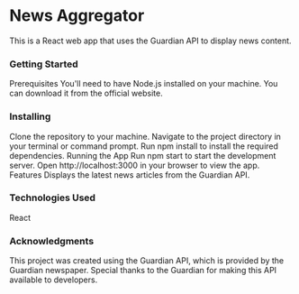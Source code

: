# News Aggregator

This is a React web app that uses the Guardian API to display news content.

### Getting Started

Prerequisites
You'll need to have Node.js installed on your machine. You can download it from the official website.

### Installing

Clone the repository to your machine.
Navigate to the project directory in your terminal or command prompt.
Run npm install to install the required dependencies.
Running the App
Run npm start to start the development server.
Open http://localhost:3000 in your browser to view the app.
Features
Displays the latest news articles from the Guardian API.

### Technologies Used

React

### Acknowledgments

This project was created using the Guardian API, which is provided by the Guardian newspaper. Special thanks to the Guardian for making this API available to developers.
